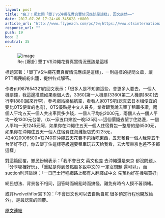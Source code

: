 ```yaml
---
layout: post
title: "瘋了！網友問「墾丁VS沖繩花費真實情況應該是這樣」，回文居然⋯⋯"
date: 2017-07-26 17:24:46.345628 +0800
article_url: "http://www.flypeach.com/pc/tw;https://www.otsinternational.jp/otsrentacar/cn/;http://i.imgur.com/fldTHqJ.png;http://i.imgur.com/hAUwG2E.png;http://www.jalan.net/ikisaki/map/okinawa/;https://goo.gl/J2W1nY;http://cdn.jalan.jp/jalan/images/pictL/Y8/Y336038/Y336038010.jpg;http://cdn.jalan.jp/jalan/images/pictL/Y8/Y336038/Y336038006.jpg;http://cdn.jalan.jp/jalan/images/pictL/Y8/Y336038/Y336038004.jpg;http://cdn.jalan.jp/jalan/images/pictL/Y8/Y336038/Y336038008.jpg;https://goo.gl/qMKjem;https://goo.gl/f84KVk;http://cdn.jalan.jp/jalan/images/pictL/Y9/Y319219/Y319219670.jpg;http://cdn.jalan.jp/jalan/images/pictL/Y9/Y319219/Y319219725.jpg;http://cdn.jalan.jp/jalan/images/pictL/Y9/Y319219/Y319219718.jpg;http://cdn.jalan.jp/jalan/images/pictL/Y9/Y319219/Y319219642.jpg;http://cdn.jalan.jp/jalan/images/pictL/Y9/Y319219/Y319219507.jpg;https://www.kisebeachpalace.jp/img/rakuten/main_img.jpg"
response_url: ""
push: 19
boo: 2
neutral: 35
---
```


<figure>
<img src="http://i.imgur.com/fldTHqJ.png" alt="image">
<figcaption>
Re: [爆卦] 墾丁VS沖繩花費真實情況應該是這樣
</figcaption>
</figure>

標題寫著：「墾丁VS沖繩花費真實情況應該是這樣」，一則這樣的提問文章，讓PTT鄉民紛紛出籠，提供各式解答。

作者ptt987654321的回文表示：「很多人是不知道這些，會更多人要去，一個人機票錢，我這邊推薦如果兩個人去，3360(第一人機票)3360(第二人機票)880(去行李)880(回來行李)，參考網站樂桃航空，看看人家OTS吧(認真去日本租便宜的要比OTS便宜的也有)，OTS優點是中文人員多，業者跟我說去墾丁租車多讚，兩個人平均五天一個人共出車資多少錢，一個人平均出2000元，兩個人去一個人平均一晚1300元台幣，(以一家五口來說一晚525阿~~這個價錢去墾丁住路邊，一個人平均一天1245元阿，如果你在沖繩住五天一個人住宿費包一整層的是6500元，如果你在沖繩住五天一個人住宿費住海灘飯店式6225元，424020006500=12740在沖繩五天花費不包括吃東西，五天餐費一個人我算五千台幣好不好，你去墾丁住這樣等級還要租車玩五天給我看，去大阪東京也差不多都這樣」

對這篇回覆，鄉民紛紛表示：「我不會日文 英文也差 去沖繩還是東京 都沒問題」、「分享哪裡好玩」、「重點是你到景點超多說中文的 一定沒問題 還可以」，而suction則評論說：「一日巴士行程網路上都有人翻譯成中文 先預約好在機場買好」

網民想法、背景各不相同，回答時而紛亂時而搞怪，難免有時令人摸不著頭緒。

或許twelvethflor寫下的：「不會日文也可以去自助自駕 很多預定行程也開放給外」，是最認真的回覆。

<a href = "https://www.ptt.cc/bbs/Gossiping/M.1501053954.A.EA9.html">原文連結</a>

